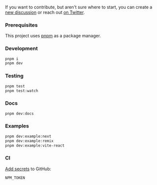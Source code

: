 If you want to contribute, but aren't sure where to start, you can create a [new discussion](https://github.com/tmm/wagmi/discussions) or reach out [on Twitter](https://twitter.com/awkweb).

### Prerequisites

This project uses [pnpm](https://pnpm.io) as a package manager.

### Development

```bash
pnpm i
pnpm dev
```

### Testing

```bash
pnpm test
pnpm test:watch
```

### Docs

```bash
pnpm dev:docs
```

### Examples

```bash
pnpm dev:example:next
pnpm dev:example:remix
pnpm dev:example:vite-react
```

### CI

[Add secrets](https://github.com/tmm/wagmi/settings/secrets/actions) to GitHub:

```
NPM_TOKEN
```
